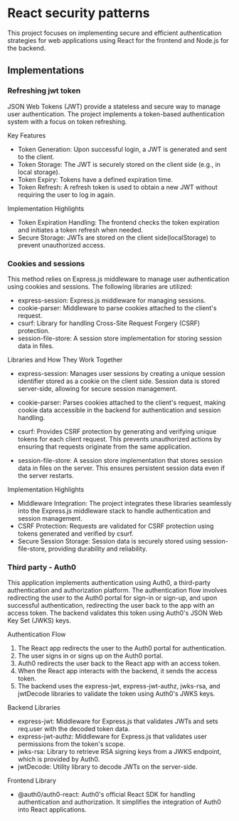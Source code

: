 # React security patterns

This project focuses on implementing secure and efficient authentication strategies for web applications using React for the frontend and Node.js for the backend.

## Implementations

### Refreshing jwt token

JSON Web Tokens (JWT) provide a stateless and secure way to manage user authentication. The project implements a token-based authentication system with a focus on token refreshing.

Key Features

- Token Generation: Upon successful login, a JWT is generated and sent to the client.
- Token Storage: The JWT is securely stored on the client side (e.g., in local storage).
- Token Expiry: Tokens have a defined expiration time.
- Token Refresh: A refresh token is used to obtain a new JWT without requiring the user to log in again.

Implementation Highlights

- Token Expiration Handling: The frontend checks the token expiration and initiates a token refresh when needed.
- Secure Storage: JWTs are stored on the client side(localStorage) to prevent unauthorized access.

### Cookies and sessions

This method relies on Express.js middleware to manage user authentication using cookies and sessions. The following libraries are utilized:

- express-session: Express.js middleware for managing sessions.
- cookie-parser: Middleware to parse cookies attached to the client's request.
- csurf: Library for handling Cross-Site Request Forgery (CSRF) protection.
- session-file-store: A session store implementation for storing session data in files.

Libraries and How They Work Together

- express-session: Manages user sessions by creating a unique session identifier stored as a cookie on the client side. Session data is stored server-side, allowing for secure session management.

- cookie-parser: Parses cookies attached to the client's request, making cookie data accessible in the backend for authentication and session handling.

- csurf: Provides CSRF protection by generating and verifying unique tokens for each client request. This prevents unauthorized actions by ensuring that requests originate from the same application.

- session-file-store: A session store implementation that stores session data in files on the server. This ensures persistent session data even if the server restarts.

Implementation Highlights

- Middleware Integration: The project integrates these libraries seamlessly into the Express.js middleware stack to handle authentication and session management.
- CSRF Protection: Requests are validated for CSRF protection using tokens generated and verified by csurf.
- Secure Session Storage: Session data is securely stored using session-file-store, providing durability and reliability.

### Third party - Auth0

This application implements authentication using Auth0, a third-party authentication and authorization platform. The authentication flow involves redirecting the user to the Auth0 portal for sign-in or sign-up, and upon successful authentication, redirecting the user back to the app with an access token. The backend validates this token using Auth0's JSON Web Key Set (JWKS) keys.

Authentication Flow

1. The React app redirects the user to the Auth0 portal for authentication.
2. The user signs in or signs up on the Auth0 portal.
3. Auth0 redirects the user back to the React app with an access token.
4. When the React app interacts with the backend, it sends the access token.
5. The backend uses the express-jwt, express-jwt-authz, jwks-rsa, and jwtDecode libraries to validate the token using Auth0's JWKS keys.

Backend Libraries

- express-jwt: Middleware for Express.js that validates JWTs and sets req.user with the decoded token data.
- express-jwt-authz: Middleware for Express.js that validates user permissions from the token's scope.
- jwks-rsa: Library to retrieve RSA signing keys from a JWKS endpoint, which is provided by Auth0.
- jwtDecode: Utility library to decode JWTs on the server-side.

Frontend Library

- @auth0/auth0-react: Auth0's official React SDK for handling authentication and authorization. It simplifies the integration of Auth0 into React applications.
